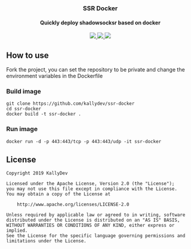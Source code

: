 <h3 align="center">SSR Docker</h3>
<h4 align="center">Quickly deploy shadowsocksr based on docker</h4>
<p align="center">
  <a href="https://t.me/kittendev">
    <img src="https://img.shields.io/badge/telegram-kitten%20developer-brightgreen.svg?style=flat-square">
  </a>
  <a href="https://github.com/kallydev/ssr-docker/blob/master/LICENSE.md">
    <img src="https://img.shields.io/github/license/kallydev/ssr-docker.svg?style=flat-square">
  </a>
  <a href="https://github.com/kallydev/ssr-docker/commits/master">
    <img src="https://img.shields.io/github/last-commit/kallydev/ssr-docker.svg?style=flat-square">
  </a>
</p>

## How to use
Fork the project, you can set the repository to be private and change the environment variables in the Dockerfile

### Build image
```
git clone https://github.com/kallydev/ssr-docker
cd ssr-docker
docker build -t ssr-docker .
```

### Run image
```
docker run -d -p 443:443/tcp -p 443:443/udp -it ssr-docker
```

## License
```
Copyright 2019 KallyDev

Licensed under the Apache License, Version 2.0 (the "License");
you may not use this file except in compliance with the License.
You may obtain a copy of the License at

    http://www.apache.org/licenses/LICENSE-2.0

Unless required by applicable law or agreed to in writing, software
distributed under the License is distributed on an "AS IS" BASIS,
WITHOUT WARRANTIES OR CONDITIONS OF ANY KIND, either express or implied.
See the License for the specific language governing permissions and
limitations under the License.
```

